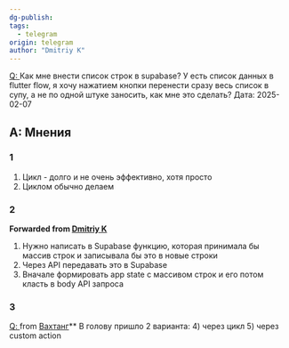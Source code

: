 ```yaml
---
dg-publish: 
tags:
  - telegram
origin: telegram
author: "Dmitriy K"
---
```

[Q: ](https://t.me/flutterflow_rus/12427/49274)Как мне внести список строк в supabase?
У есть список данных в flutter flow, я хочу нажатием кнопки перенести сразу весь список в супу, а не по одной штуке заносить, как мне это сделать?
Дата:  2025-02-07

## A: Мнения
### 1
1. Цикл - долго и не очень эффективно, хотя просто
2. Циклом обычно делаем

### 2
**Forwarded from [Dmitriy K](https://t.me/kirilkindn)**
1. Нужно написать в Supabase функцию, которая принимала бы массив строк и записывала бы это в новые строки
2. Через API передавать это в Supabase
3. Вначале формировать app state с массивом строк и его потом класть в body API запроса

### 3
[Q: ](https://t.me/flutterflow_rus/12427/49271) from [Вахтанг](https://t.me/hidden_account_1738914959)**
В голову пришло 2 варианта:
4) через цикл
5) через custom action
